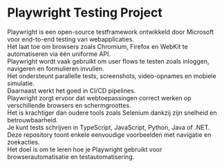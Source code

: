 # Playwright Testing Project

Playwright is een open-source testframework ontwikkeld door Microsoft voor end-to-end testing van webapplicaties.  
Het laat toe om browsers zoals Chromium, Firefox en WebKit te automatiseren via één uniforme API.  
Playwright wordt vaak gebruikt om user flows te testen zoals inloggen, navigeren en formulieren invullen.  
Het ondersteunt parallelle tests, screenshots, video-opnames en mobiele simulatie.  
Daarnaast werkt het goed in CI/CD pipelines.  
Playwright zorgt ervoor dat webtoepassingen correct werken op verschillende browsers en schermgroottes.  
Het is krachtiger dan oudere tools zoals Selenium dankzij zijn snelheid en betrouwbaarheid.  
Je kunt tests schrijven in TypeScript, JavaScript, Python, Java of .NET.  
Deze repository toont enkele eenvoudige voorbeelden met navigatie en zoekacties.  
Het doel is om te leren hoe je Playwright gebruikt voor browserautomatisatie en testautomatisering.